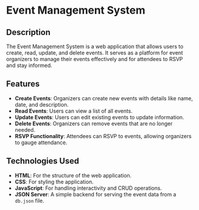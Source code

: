 # Event Management System

## Description
The Event Management System is a web application that allows users to create, read, update, and delete events. It serves as a platform for event organizers to manage their events effectively and for attendees to RSVP and stay informed.

## Features
- **Create Events**: Organizers can create new events with details like name, date, and description.
- **Read Events**: Users can view a list of all events.
- **Update Events**: Users can edit existing events to update information.
- **Delete Events**: Organizers can remove events that are no longer needed.
- **RSVP Functionality**: Attendees can RSVP to events, allowing organizers to gauge attendance.

## Technologies Used
- **HTML**: For the structure of the web application.
- **CSS**: For styling the application.
- **JavaScript**: For handling interactivity and CRUD operations.
- **JSON Server**: A simple backend for serving the event data from a `db.json` file.